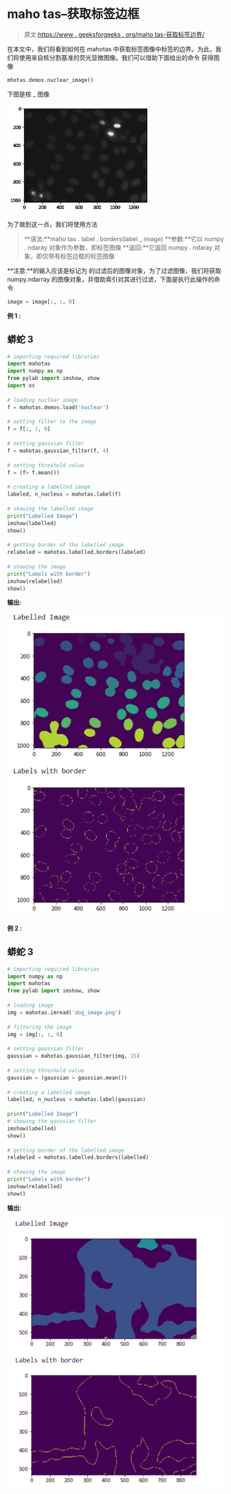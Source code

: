 # maho tas–获取标签边框

> 原文:[https://www . geeksforgeeks . org/maho tas-获取标签边界/](https://www.geeksforgeeks.org/mahotas-getting-border-of-labels/)

在本文中，我们将看到如何在 mahotas 中获取标签图像中标签的边界。为此，我们将使用来自核分割基准的荧光显微图像。我们可以借助下面给出的命令
获得图像

```py
mhotas.demos.nuclear_image()
```

下图是核 _ 图像

![](img/2d9f2099be91821b3aa41b61a692af29.png)

为了做到这一点，我们将使用方法

> **语法:**maho tas . label . borders(label _ image)
> **参数:**它以 numpy . ndaray 对象作为参数，即标签图像
> **返回:**它返回 numpy . ndaray 对象，即仅带有标签边框的标签图像

**注意:**的输入应该是标记为
的过滤后的图像对象，为了过滤图像，我们将获取 numpy.ndarray 的图像对象，并借助索引对其进行过滤，下面是执行此操作的命令

```py
image = image[:, :, 0]
```

**例 1 :**

## 蟒蛇 3

```py
# importing required libraries
import mahotas
import numpy as np
from pylab import imshow, show
import os

# loading nuclear image
f = mahotas.demos.load('nuclear')

# setting filter to the image
f = f[:, :, 0]

# setting gaussian filter
f = mahotas.gaussian_filter(f, 4)

# setting threshold value
f = (f> f.mean())

# creating a labelled image
labeled, n_nucleus = mahotas.label(f)

# showing the labelled image
print("Labelled Image")
imshow(labelled)
show()

# getting border of the labelled image
relabeled = mahotas.labelled.borders(labeled)

# showing the image
print("Labels with border")
imshow(relabelled)
show()
```

**输出:**

![](img/cba7357f2bf326234dfe348694504e2a.png)

**例 2 :**

## 蟒蛇 3

```py
# importing required libraries
import numpy as np
import mahotas
from pylab import imshow, show

# loading image
img = mahotas.imread('dog_image.png')

# filtering the image
img = img[:, :, 0]

# setting gaussian filter
gaussian = mahotas.gaussian_filter(img, 15)

# setting threshold value
gaussian = (gaussian > gaussian.mean())

# creating a labelled image
labelled, n_nucleus = mahotas.label(gaussian)

print("Labelled Image")
# showing the gaussian filter
imshow(labelled)
show()

# getting border of the labelled image
relabeled = mahotas.labelled.borders(labelled)

# showing the image
print("Labels with border")
imshow(relabelled)
show()
```

**输出:**

![](img/cdab106df945df8e08b7e3d43e66303d.png)